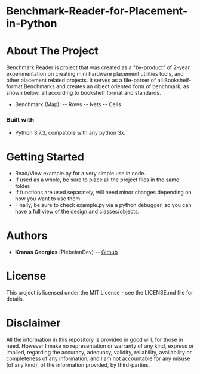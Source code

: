# Benchmark-Reader-for-Placement-in-Python

# About The Project
Benchmark Reader is project that was created as a "by-product" of 2-year experimentation on creating mini hardware placement utilities tools, and other placement related projects.
It serves as a file-parser of all Bookshelf-format Benchmarks and creates an object oriented form of benchmark, as shown below, all according to bookshelf format and standards.
 -  Benchmark (Map):
 -- Rows
 -- Nets
 -- Cells

### Built with 
- Python 3.7.3, compatible with any python 3x.

# Getting Started 
- Read/View example.py for a very simple use in code.
- If used as a whole, be sure to place all the project files in the same folder.
- If functions are used separately, will need minor changes depending on how you want to use them.
- Finally, be sure to check example.py via a python debugger, so you can have a full view of the design and classes/objects.

# Authors
- **Kranas Georgios** (PlebeianDev) -- [Github](https://github.com/PlebeianDev)

# License
This project is licensed under the MIT License - see the LICENSE.md file for details.

# Disclaimer
All the information in this repository is provided in good will, for those in need. However I make no representation or warranty of any kind, express or implied, regarding the accuracy, adequacy, validity, reliability, availability or completeness of any information, and I am not accountable for any misuse (of any kind), of the information provided, by third-parties.
